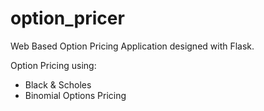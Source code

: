 # option_pricer


Web Based Option Pricing Application designed with Flask.

Option Pricing using:
- Black & Scholes
- Binomial Options Pricing
